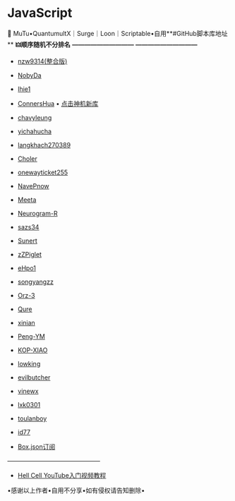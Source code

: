 # JavaScript
🐲 MuTu•QuantumultX｜Surge｜Loon｜Scriptable•自用**#GitHub脚本库地址     **
**🜲顺序随机不分排名**
**——————————**
**——————————**

* [nzw9314(整合版)](https://github.com/nzw9314/QuantumultX.git)  

* [NobyDa](https://github.com/NobyDa)

* [lhie1](https://github.com/lhie1)

* [ConnersHua](https://github.com/ConnersHua)  •  [点击神机新库](https://github.com/DivineEngine/Profiles/tree/master)

* [chavyleung](https://github.com/chavyleung)

* [yichahucha](https://github.com/yichahucha)

* [langkhach270389](https://github.com/langkhach270389)

* [Choler](https://github.com/Choler)

* [onewayticket255](https://github.com/onewayticket255)

* [NavePnow](https://github.com/NavePnow)

* [Meeta](https://github.com/MeetaGit)

* [Neurogram-R](https://github.com/Neurogram-R)

* [sazs34](https://github.com/sazs34)

* [Sunert](https://github.com/Sunert/Scripts)

* [zZPiglet](https://github.com/zZPiglet/Task.git)

* [eHpo1](https://github.com/eHpo1/Rules)

* [songyangzz](https://github.com/songyangzz/QuantumultX.git)

* [Orz-3](https://github.com/Orz-3/mini)

* [Qure](https://github.com/Koolson/Qure) 

* [xinian](https://github.com/58xinian/icon)

* [Peng-YM](https://github.com/Peng-YM/QuanX)

* [KOP-XIAO](https://github.com/KOP-XIAO/QuantumultX)

* [lowking](https://github.com/lowking/Scripts)

* [evilbutcher](https://github.com/evilbutcher/Quantumult_X/tree/master)

* [vinewx](https://ooxx.be/js/)

* [lxk0301](https://gitee.com/lxk0301/scripts/)

* [toulanboy](https://github.com/toulanboy/scripts)

* [id77](https://github.com/id77/QuantumultX/tree/master)

* [Box.json订阅](https://chavyleung.gitbook.io/boxjs/awesome/subscriptions)

———————————————
* [Hell Cell YouTube入门视频教程](https://bit.ly/HellCellYouTube)


           
 •感谢以上作者•自用不分享•如有侵权请告知删除•
